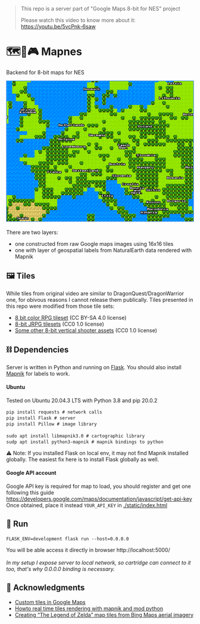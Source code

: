 > This repo is a server part of "Google Maps 8-bit for NES" project
>
> Please watch this video to know more about it: https://youtu.be/5vcPnk-6saw

# 🗺️📍🎮 Mapnes
Backend for 8-bit maps for NES 

<div align="center" width="100%">
    <img src="./mapnes_preview.png" width="640" alt="" />
</div>

<br>
There are two layers:

- one constructed from raw Google maps images using 16x16 tiles
- one with layer of geospatial labels from NaturalEarth data rendered with Mapnik

## 🖼️ Tiles

While tiles from original video are similar to DragonQuest/DragonWarrior one, for obivous reasons I cannot release them publically. Tiles presented in this repo were modified from those tile sets:

- [8 bit color RPG tileset](https://opengameart.org/content/8-bit-color-rpg-tileset) (CC BY-SA 4.0 license)
- [8-bit JRPG tilesets](https://opengameart.org/content/8-bit-jrpg-tilesets) (CC0 1.0 license)
- [Some other 8-bit vertical shooter assets](https://opengameart.org/content/some-other-8-bit-vertical-shooter-assets) (CC0 1.0 license)

## ⛓️ Dependencies

Server is written in Python and running on [Flask](https://flask.palletsprojects.com/en/2.0.x/).
You should also install [Mapnik](https://mapnik.org/) for labels to work.

#### Ubuntu
Tested on Ubuntu 20.04.3 LTS with Python 3.8 and pip 20.0.2

```
pip install requests # network calls
pip install Flask # server
pip install Pillow # image library

sudo apt install libmapnik3.0 # cartographic library
sudp apt install python3-mapnik # mapnik bindings to python
```

⚠️ Note: If you installed Flask on local env, it may not find Mapnik installed globally. The easiest fix here is to install Flask globally as well.

#### Google API account

Google API key is required for map to load, you should register and get one following this guide https://developers.google.com/maps/documentation/javascript/get-api-key <br>
Once obtained, place it instead `YOUR_API_KEY` in [./static/index.html](./static/index.html)

## 👟 Run

`FLASK_ENV=development flask run --host=0.0.0.0`

You will be able access it directly in browser http://localhost:5000/ <br><br>
*In my setup I expose server to local network, so cartridge can connect to it too, that's why 0.0.0.0 binding is necessary.*

## 🙇 Acknowledgments

- [Custom tiles in Google Maps](https://gist.github.com/clhenrick/dcce31036d3e3940c55b31ddb86ca1ec)
- [Howto real time tiles rendering with mapnik and mod python](https://wiki.openstreetmap.org/wiki/Howto_real_time_tiles_rendering_with_mapnik_and_mod_python)
- [Creating “The Legend of Zelda” map tiles from Bing Maps aerial imagery](https://alastaira.wordpress.com/2012/03/14/creating-the-legend-of-zelda-map-tiles-from-bing-maps-aerial-imagery/)
